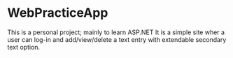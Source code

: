 # WebPracticeApp
This is a personal project; mainly to learn ASP.NET 
It is a simple site wher a user can log-in and add/view/delete a text entry with extendable secondary text option.
